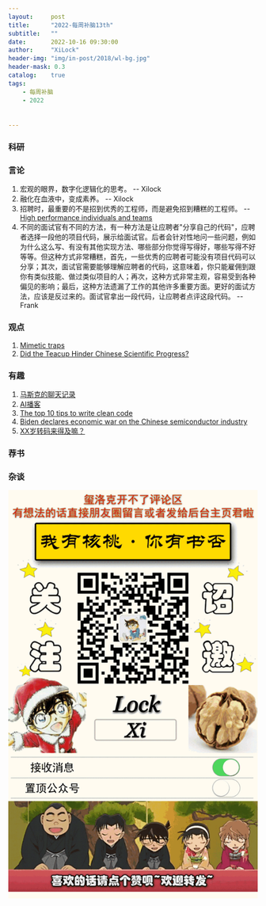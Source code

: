 ```yaml
---
layout:     post
title:      "2022-每周补脑13th"
subtitle:   ""
date:       2022-10-16 09:30:00
author:     "XiLock"
header-img: "img/in-post/2018/wl-bg.jpg"
header-mask: 0.3
catalog:    true
tags:
    - 每周补脑
    - 2022


---
```


### 科研

### 言论
1. 宏观的眼界，数字化逻辑化的思考。 -- Xilock
1. 融化在血液中，变成素养。 -- Xilock
1. 招聘时，最重要的不是招到优秀的工程师，而是避免招到糟糕的工程师。 -- [High performance individuals and teams](https://pablasso.com/high-performance-individuals-and-teams/)
1. 不同的面试官有不同的方法，有一种方法是让应聘者"分享自己的代码"，应聘者选择一段他的项目代码，展示给面试官。后者会针对性地问一些问题，例如为什么这么写、有没有其他实现方法、哪些部分你觉得写得好，哪些写得不好等等。但这种方式非常糟糕，首先，一些优秀的应聘者可能没有项目代码可以分享；其次，面试官需要能够理解应聘者的代码，这意味着，你只能雇佣到跟你有类似技能、做过类似项目的人；再次，这种方式非常主观，容易受到各种偏见的影响；最后，这种方法遗漏了工作的其他许多重要方面。更好的面试方法，应该是反过来的。面试官拿出一段代码，让应聘者点评这段代码。 -- Frank

### 观点
1. [Mimetic traps](https://www.briantimar.com/notes/mimetic/mimetic/)
1. [Did the Teacup Hinder Chinese Scientific Progress?](https://erikexamines.substack.com/p/did-the-teacup-hinder-chinese-scientific)

### 有趣
1. [马斯克的聊天记录](https://danluu.com/elon-twitter-texts/)
1. [AI播客](https://podcast.ai/)
1. [The top 10 tips to write clean code](https://technologywolf.net/the-top-10-tips-to-write-clean-code/)
1. [Biden declares economic war on the Chinese semiconductor industry](https://noahpinion.substack.com/p/biden-declares-economic-war-on-the)
1. [XX岁转码来得及嘛？](https://www.1point3acres.com/bbs/thread-918311-1-1.html)

### 荐书

### 杂谈

![](/img/wc-tail.GIF)
